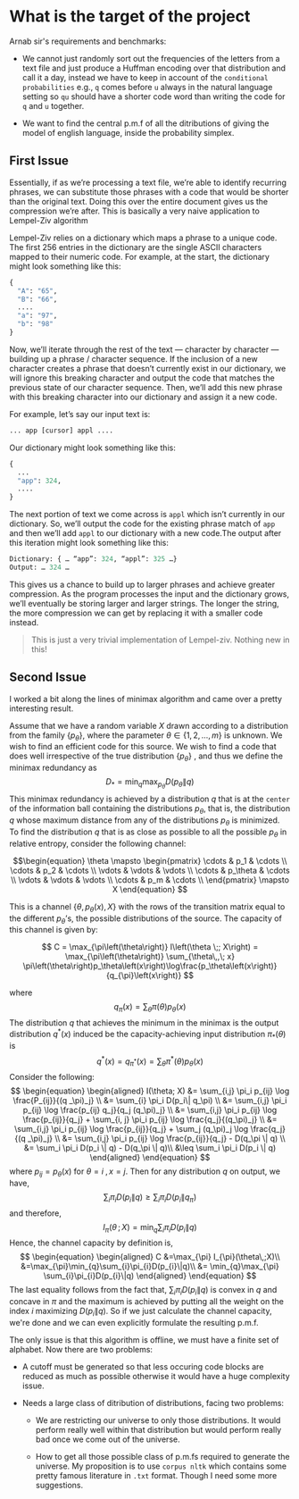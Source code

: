# What is the target of the project

Arnab sir's requirements and benchmarks:

- We cannot just randomly sort out the frequencies of the letters from a text file and just produce a Huffman encoding over that distribution and call it a day, instead we have to keep in account of the `conditional probabilities` e.g., `q` comes before `u` always in the natural language setting so `qu` should have a shorter code word than writing the code for `q` and `u` together.

- We want to find the central p.m.f of all the ditributions of giving the model of english language, inside the probability simplex.

## First Issue

Essentially, if as we’re processing a text file, we’re able to identify recurring phrases, we can substitute those phrases with a code that would be shorter than the original text. Doing this over the entire document gives us the compression we’re after. This is basically a very naive application to Lempel-Ziv algorithm

Lempel-Ziv relies on a dictionary which maps a phrase to a unique code. The first 256 entries in the dictionary are the single ASCII characters mapped to their numeric code. For example, at the start, the dictionary might look something like this:

```python
{
  "A": "65",
  "B": "66",
  ....
  "a": "97",
  "b": "98"
}
```

Now, we’ll iterate through the rest of the text — character by character — building up a phrase / character sequence. If the inclusion of a new character creates a phrase that doesn’t currently exist in our dictionary, we will ignore this breaking character and output the code that matches the previous state of our character sequence. Then, we’ll add this new phrase with this breaking character into our dictionary and assign it a new code.

For example, let’s say our input text is:

```python
... app [cursor] appl ....
```

Our dictionary might look something like this:

```python
{
  ...
  "app": 324,
  ....
}
```

The next portion of text we come across is `appl` which isn’t currently in our dictionary. So, we’ll output the code for the existing phrase match of `app` and then we’ll add `appl` to our dictionary with a new code.The output after this iteration might look something like this:

```python
Dictionary: { … “app”: 324, “appl”: 325 …}
Output: … 324 …
```

This gives us a chance to build up to larger phrases and achieve greater compression. As the program processes the input and the dictionary grows, we’ll eventually be storing larger and larger strings. The longer the string, the more compression we can get by replacing it with a smaller code instead.

> This is just a very trivial implementation of Lempel-ziv. Nothing new in this!

## Second Issue

I worked a bit along the lines of minimax algorithm and came over a pretty interesting result.

Assume that we have a random variable $X$ drawn according to a distribution from the family $\{p_\theta\}$, where the parameter $\theta \in \{1, 2, \ldots, m\}$ is unknown. We wish to find an efficient code for this source. We wish to find a code that does well irrespective of the true distribution $\{p_\theta\}$ , and thus we define the minimax redundancy as
$$D_{*} = \min_{q} \max_{p_\theta} D\left(p_\theta \|q\right)$$
This minimax redundancy is achieved by a distribution $q$ that is at the `center` of the information ball containing the distributions $p_\theta$, that is, the distribution $q$ whose maximum distance from any of the distributions $p_\theta$ is minimized. To find the distribution $q$ that is as close as possible to all the possible $p_\theta$ in relative entropy, consider the following channel:

$$\begin{equation}
\theta \mapsto
\begin{pmatrix}
  \cdots & p_1 & \cdots \\
  \cdots & p_2 & \cdots \\
  \vdots  & \vdots  &  \vdots  \\
  \cdots & p_\theta & \cdots \\
  \vdots  & \vdots  &  \vdots  \\
  \cdots & p_m & \cdots \\
\end{pmatrix}
\mapsto X
\end{equation}
$$

This is a channel $\{\theta, p_\theta \left(x\right), X\}$ with the rows of the transition matrix equal to the different $p_\theta$’s, the possible distributions of the source. The capacity of this channel is given by:

$$
C = \max_{\pi\left(\theta\right)} I\left(\theta \;; X\right) = \max_{\pi\left(\theta\right)} \sum_{\theta\,,\; x} \pi\left(\theta\right)p_\theta\left(x\right)\log\frac{p_\theta\left(x\right)}{q_{\pi}\left(x\right)}
$$

where $${q_{\pi}\left(x\right)} = \sum_{\theta} \pi\left(\theta\right)p_\theta\left(x\right)$$
The distribution $q$ that achieves the minimum in the minimax is the output distribution $q^*(x)$ induced be the capacity-achieving input distribution $\pi_*(\theta)$ is $$q^{*}(x) = q_{\pi^{*}}(x) = \sum_{\theta} \pi^*(\theta) p_\theta(x)$$
Consider the following:
$$
\begin{equation}
\begin{aligned}
I(\theta; X) &= \sum_{i,j} \pi_i p_{ij} \log \frac{P_{ij}}{(q _\pi)_j}  \\
&= \sum_{i} \pi_i D(p_i\| q_\pi) \\
&= \sum_{i,j} \pi_i p_{ij} \log \frac{p_{ij} q_j}{q_j (q_\pi)_j} \\
&= \sum_{i,j} \pi_i p_{ij} \log \frac{p_{ij}}{q_j} + \sum_{i, j} \pi_i p_{ij} \log \frac{q_j}{(q_\pi)_j} \\
&= \sum_{i,j} \pi_i p_{ij} \log \frac{p_{ij}}{q_j} + \sum_j (q_\pi)_j \log \frac{q_j}{(q _\pi)_j} \\
&= \sum_{i,j} \pi_i p_{ij} \log \frac{p_{ij}}{q_j} - D(q_\pi \| q) \\
&= \sum_i \pi_i D(p_i \| q) - D(q_\pi \| q)\\
&\leq \sum_i \pi_i D(p_i \| q)
\end{aligned}
\end{equation}
$$
where $p_{ij} = p_\theta(x)$ for $\theta = i\; , x = j$. Then for any distribution $q$ on output, we have,
$$\sum_i \pi_i D(p_i \| q) \geq \sum_{i} \pi_i D(p_i\| q_\pi)$$
and therefore, $$I_\pi(\theta\,; X) = \min_q\sum_{i} \pi_i D(p_i\| q)$$
Hence, the channel capacity by definition is,
$$
\begin{equation}
\begin{aligned}
C &=\max_{\pi} I_{\pi}(\theta\,;X)\\
&=\max_{\pi}\min_{q}\sum_{i}\pi_{i}D(p_{i}\|q)\\
&= \min_{q}\max_{\pi} \sum_{i}\pi_{i}D(p_{i}\|q)
\end{aligned}
\end{equation}
$$
The last equality follows from the fact that, $\sum_{i}\pi_{i}D(p_{i}\|q)$  is convex in $q$ and concave in $\pi$ and the maximum is achieved by putting all the weight on the index $i$ maximizing $D(p_i\|q)$. So if we just calculate the channel capacity, we're done and we can even explicitly formulate the resulting p.m.f.

The only issue is that this algorithm is offline, we must have a finite set of alphabet. Now there are two problems:

- A cutoff must be generated so that less occuring code blocks are reduced as much as possible otherwise it would have a huge complexity issue.

- Needs a large class of ditribution of distributions, facing two problems:
  - We are restricting our universe to only those distributions. It would perform really well within that distribution but would perform really bad once we come out of the universe.

  - How to get all those possible class of p.m.fs required to generate the universe. My proposition is to use `corpus nltk` which contains some pretty famous literature in `.txt` format. Though I need some more suggestions.
